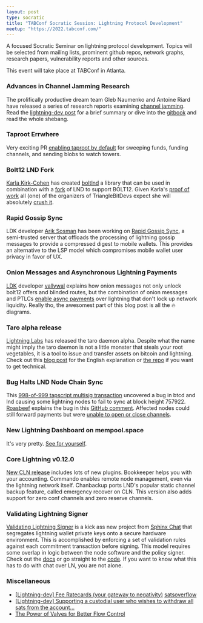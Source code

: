 ```yaml
---
layout: post
type: socratic
title: "TABConf Socratic Session: Lightning Protocol Development"
meetup: "https://2022.tabconf.com/"
---
```


A focused Socratic Seminar on lightning protocol development. Topics will be selected from 
mailing lists, prominent github repos, network graphs, research papers, vulnerability reports 
and other sources.

This event will take place at TABConf in Atlanta.


### Advances in Channel Jamming Research

The prolifically productive dream team Gleb Naumenko and Antoine Riard have released a series of research reports examining [channel jamming](https://bitcoinops.org/en/topics/channel-jamming-attacks/). Read the [lightning-dev post](https://lists.linuxfoundation.org/pipermail/lightning-dev/2022-August/003673.html) for a brief summary or dive into the [gitbook](https://jamming-dev.github.io/book/) and read the whole shebang.


### Taproot Errwhere

Very exciting PR [enabling taproot by default](https://github.com/lightningnetwork/lnd/pull/6810) for sweeping funds, funding channels, and sending blobs to watch towers.


### Bolt12 LND Fork

[Karla Kirk-Cohen](https://twitter.com/actuallycarlakc) has created [boltlnd](https://github.com/carlaKC/boltnd) a library that can be used in combination with a [fork](https://github.com/carlaKC/lnd/tree/offers-boltnd) of LND to support BOLT12. Given Karla's [proof of work](https://github.com/carlaKC) all (one) of the organizers of TriangleBitDevs expect she will absolutely [crush it](https://media.tenor.com/x_I_Ubn-ZyMAAAAC/the-rascals-kid.gif).


### Rapid Gossip Sync

LDK developer [Arik Sosman](https://twitter.com/arikaleph) has been working on [Rapid Gossip Sync](https://lightningdevkit.org/blog/announcing-rapid-gossip-sync/), a semi-trusted server that offloads the processing of lightning gossip messages to provide a compressed digest to mobile wallets. This provides an alternative to the LSP model which compromises mobile wallet user privacy in favor of UX. 


### Onion Messages and Asynchronous Lightning Payments
[LDK](https://lightningdevkit.org/) developer [vallywal](https://twitter.com/vallywal) explains how onion messages not only unlock bolt12 offers and blinded routes, but the combination of onion messages and PTLCs [enable async payments](https://lightningdevkit.org/blog/onion-messages-demystified/) over lightning that don't lock up network liquidity. Really tho, the awesomest part of this blog post is all the 🔥 diagrams.


### Taro alpha release

[Lightning Labs](https://lightning.engineering/) has released the taro daemon alpha. Despite what the name might imply the taro daemon is not a little monster that steals your root vegetables, it is a tool to issue and transfer assets on bitcoin and lightning. Check out this [blog post](https://lightning.engineering/posts/2022-9-28-taro-launch/) for the English explanation or [the repo](https://github.com/lightninglabs/taro/) if you want to get technical.


### Bug Halts LND Node Chain Sync

This [998-of-999 tapscript multisig transaction](https://twitter.com/brqgoo/status/1579216353780957185) uncovered a bug in btcd and lnd causing some lightning nodes to fail to sync at block height 757922. [Roasbeef](https://twitter.com/roasbeef) explains the bug in this [GitHub comment](https://github.com/lightningnetwork/lnd/issues/7002#issuecomment-1272654613). Affected nodes could still forward payments but were [unable to open or close channels](https://twitter.com/roasbeef/status/1579276764529860610).


### New Lightning Dashboard on mempool.space

It's very pretty. [See for yourself](https://mempool.space/lightning).


### Core Lightning v0.12.0

[New CLN release](https://blog.blockstream.com/core-lightning-v0-12-0/) includes lots of new plugins. Bookkeeper helps you with your accounting. Commando enables remote node management, even via the lightning network itself. Chanbackup ports LND's popular static channel backup feature, called emergency recover on CLN. This version also adds support for zero conf channels and zero reserve channels.


### Validating Lightning Signer

[Validating Lightning Signer](https://vls.tech/intro/) is a kick ass new project from [Sphinx Chat](https://sphinx.chat/) that segregates lightning wallet private keys onto a secure hardware environment. This is accomplished by enforcing a set of validation rules against each commitment transaction before signing. This model requires some overlap in logic between the node software and the policy signer. Check out the [docs](https://gitlab.com/lightning-signer/docs) or go straight to the [code](https://gitlab.com/lightning-signer/validating-lightning-signer). If you want to know what this has to do with chat over LN, you are not alone.


### Miscellaneous

- [\[Lightning-dev\] Fee Ratecards (your gateway to negativity)](https://lists.linuxfoundation.org/pipermail/lightning-dev/2022-September/003685.html)
[satsoverflow](https://satsoverflow.io/)
- [\[Lightning-dev\] Supporting a custodial user who wishes to withdraw all sats from the account...](https://lists.linuxfoundation.org/pipermail/lightning-dev/2022-August/003674.html)
- [The Power of Valves for Better Flow Control](https://blog.bitmex.com/the-power-of-htlc_maximum_msat-as-a-control-valve-for-better-flow-control-improved-reliability-and-lower-expected-payment-failure-rates-on-the-lightning-network/)
